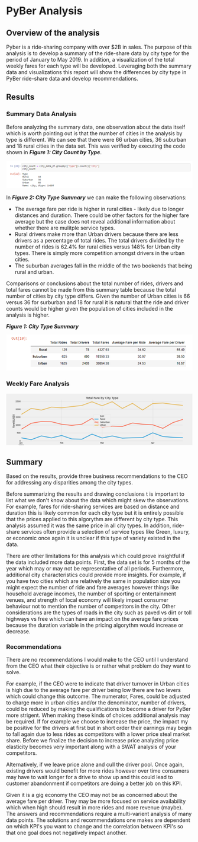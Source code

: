 # PyBer Analysis

## Overview of the analysis

Pyber is a ride-sharing company with over $2B in sales.  The purpose of this analysis is to develop a summary of the ride-share data by city type for the period of January to May 2019.  In addition, a visualization of the total weekly fares for each type will be developed.  Leveraging both the summary data and visualizations this report will show the differences by city type in PyBer ride-share data and develop recommendations.


## Results

### Summary Data Analysis
Before analyzing the summary data, one observation about the data itself which is worth pointing out is that the number of cities in the analysis by type is different.    We can see that there were 66 urban cities, 36 suburban and 18 rural cities in the data set.  This was verified by executing the code shown in **_Figure 1: City Count by Type_**.  


![City Count by Type](/resources/city_count.png)

In **_Figure 2: City Type Summary_** we can make the following observations:

- The average fare per ride is higher in rural cities - likely due to longer distances and duration.  There could be other factors for the higher fare average but the case does not reveal additional information about whether there are mulitple service types.
- Rural drivers make more than Urban drivers because there are less drivers as a percentage of total rides.  The total drivers divided by the number of rides is 62.4% for rural cities versus 148% for Urban city types.  There is simply more competition amongst drivers in the urban cities.
- The suburban averages fall in the middle of the two bookends that being rural and urban.

Comparisons or conclusions about the total number of rides, drivers and total fares cannot be made from this summary table because the total number of cities by city type differs.  Given the number of Urban cities is 66 versus 36 for surburban and 18 for rural it is natural that the ride and driver counts would be higher given the population of cities included in the analysis is higher.  

**_Figure 1: City Type Summary_**

![City Type Summary](/resources/City_Type_Summary_df.png)

### Weekly Fare Analysis

![City Type Summary](/analysis/Total_Fare_by_city_Type.png)



## Summary
Based on the results, provide three business recommendations to the CEO for addressing any disparities among the city types.

Before summarizing the results and drawing conclusions t is important to list what we don't know about the data which might skew the observations.  For example, fares for ride-sharing services are based on distance and duration this is likely common for each city type but it is entirely possible that the prices applied to this algorythm are different by city type.  This analysis assumed it was the same price in all city types.  In addition, ride-share services often provide a selection of service types like Green, luxury, or economic once again it is unclear if this type of variety existed in the data.

There are other limitations for this analysis which could prove insightful if the data included more data points.  First, the data set is for 5 months of the year which may or may not be representative of all periods.  Furthermore, additional city characteristics could provide more insights.  For example, if you have two cities which are relatively the same in population size you might expect the number of ride and fare averages however things like household average incomes, the number of sporting or entertainment venues, and strength of local economy will likely impact consumer behaviour not to mention the number of competitors in the city.   Other considerations are the types of roads in the city such as paved vs dirt or toll highways vs free which can have an impact on the average fare prices because the duration variable in the pricing algorythm would increase or decrease.

### Recommendations

There are no recommendations I would make to the CEO until I understand from the CEO what their objective is or rather what problem do they want to solve.  

For example, if the CEO were to indicate that driver turnover in Urban cities is high due to the average fare per driver being low there are two levers which could change this outcome.  The numerator, Fares, could be adjusted to charge more in urban cities and/or the denominator, number of drivers, could be reduced by making the qualifications to become a driver for PyBer more strigent.  When making these kinds of choices additional analysis may be required.  If for example we choose to increase the price, the impact my be positive for the drivers at first but in short order their earnings may begin to fall again due to less rides as competitors with a lower price steal market share.  Before we finalize the decision to increase price analyzing price elasticity becomes very important along with a SWAT analysis of your competitors.

Alternatively, if we leave price alone and cull the driver pool.  Once again, existing drivers would benefit for more rides however over time consumers may have to wait longer for a drive to show up and  this could lead to customer abandonment if competitors are doing a better job on this KPI.

Given it is a gig economy the CEO may not be as concerned about the average fare per driver.  They may be more focused on service availability which when high should result in more rides and more revenue (maybe).  The answers and recommendations require a multi-varient analysis of many data points.  The solutions and recommendations one makes are dependent on which KPI's you want to change and the correlation between KPI's so that one goal does not negatively impact another.  
